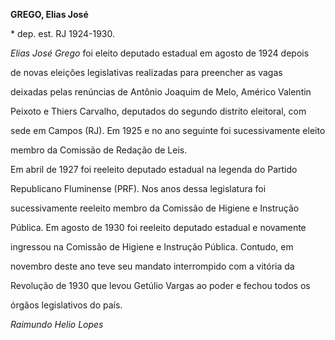 **GREGO, Elias José**



\* dep. est. RJ 1924-1930.



*Elias José Grego* foi eleito deputado estadual em agosto de 1924 depois

de novas eleições legislativas realizadas para preencher as vagas

deixadas pelas renúncias de Antônio Joaquim de Melo, Américo Valentin

Peixoto e Thiers Carvalho, deputados do segundo distrito eleitoral, com

sede em Campos (RJ). Em 1925 e no ano seguinte foi sucessivamente eleito

membro da Comissão de Redação de Leis.



Em abril de 1927 foi reeleito deputado estadual na legenda do Partido

Republicano Fluminense (PRF). Nos anos dessa legislatura foi

sucessivamente reeleito membro da Comissão de Higiene e Instrução

Pública. Em agosto de 1930 foi reeleito deputado estadual e novamente

ingressou na Comissão de Higiene e Instrução Pública. Contudo, em

novembro deste ano teve seu mandato interrompido com a vitória da

Revolução de 1930 que levou Getúlio Vargas ao poder e fechou todos os

órgãos legislativos do país.



*Raimundo Helio Lopes*



